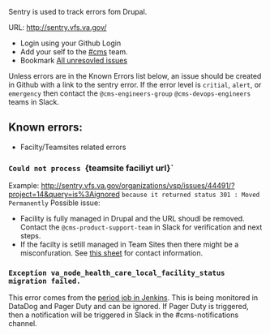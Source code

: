 Sentry is used to track errors fom Drupal.  

URL: http://sentry.vfs.va.gov/
* Login using your Github Login
* Add your self to the [#cms](http://sentry.vfs.va.gov/settings/vsp/teams/cms/members/) team.
* Bookmark [All unresovled issues](http://sentry.vfs.va.gov/organizations/vsp/issues/?project=14&query=is%3Aunresolved)

Unless errors are in the Known Errors list below, an issue should be created in Github with a link to the sentry error.  If the error level is `critial`, `alert`, or `emergency` then contact the `@cms-engineers-group` `@cms-devops-engineers` teams in Slack.

## Known errors:
* Facilty/Teamsites related errors

### `Could not process `{teamsite faciliyt url}`

Example: http://sentry.vfs.va.gov/organizations/vsp/issues/44491/?project=14&query=is%3Aignored
`because it returned status 301 : Moved Permanently`
Possible issue:
* Facility is fully managed in Drupal and the URL shoudl be removed.  Contact the `@cms-product-support-team` in Slack for verification and next steps.
* If the facilty is setill managed in Team Sites then there might be a misconfuration. See [this sheet](https://github.com/department-of-veterans-affairs/va.gov-cms/blob/master/READMES/upstream-dependencies.md) for contact information.

### `Exception va_node_health_care_local_facility_status migration failed.`

This error comes from the [period job in Jenkins](http://jenkins.vfs.va.gov/job/cms/job/cms-periodic-prod/).
This is being monitored in DataDog and Pager Duty and can be ignored.  If Pager Duty is triggered, then a notification will be triggered in Slack in the #cms-notifications channel.

